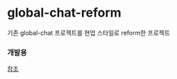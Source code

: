 # global-chat-reform 
기존 global-chat 프로젝트를 현업 스타일로 reform한 프로젝트

### 개발용

[참조](https://velog.io/@city7310/series/백엔드가-이정도는-해줘야-함)
